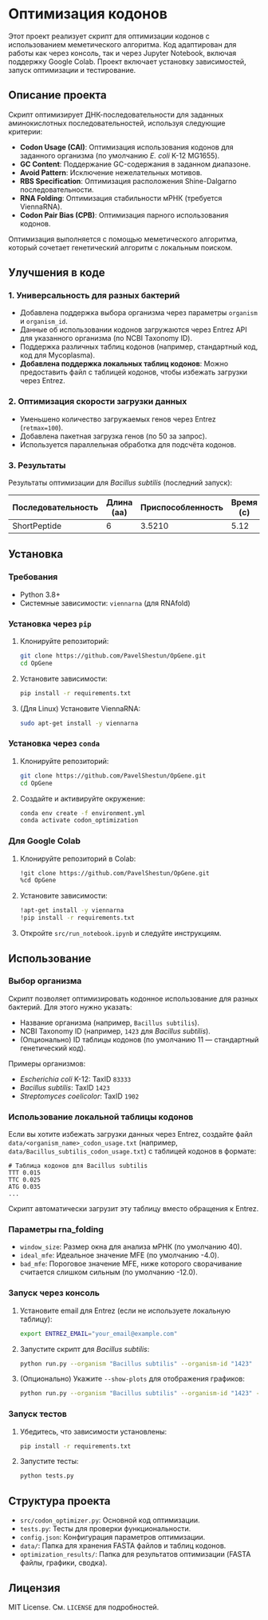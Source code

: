 
# Оптимизация кодонов

Этот проект реализует скрипт для оптимизации кодонов с использованием меметического алгоритма. Код адаптирован для работы как через консоль, так и через Jupyter Notebook, включая поддержку Google Colab. Проект включает установку зависимостей, запуск оптимизации и тестирование.

## Описание проекта

Скрипт оптимизирует ДНК-последовательности для заданных аминокислотных последовательностей, используя следующие критерии:
- **Codon Usage (CAI)**: Оптимизация использования кодонов для заданного организма (по умолчанию *E. coli* K-12 MG1655).
- **GC Content**: Поддержание GC-содержания в заданном диапазоне.
- **Avoid Pattern**: Исключение нежелательных мотивов.
- **RBS Specification**: Оптимизация расположения Shine-Dalgarno последовательности.
- **RNA Folding**: Оптимизация стабильности мРНК (требуется ViennaRNA).
- **Codon Pair Bias (CPB)**: Оптимизация парного использования кодонов.

Оптимизация выполняется с помощью меметического алгоритма, который сочетает генетический алгоритм с локальным поиском.

## Улучшения в коде

### 1. Универсальность для разных бактерий
- Добавлена поддержка выбора организма через параметры `organism` и `organism_id`.
- Данные об использовании кодонов загружаются через Entrez API для указанного организма (по NCBI Taxonomy ID).
- Поддержка различных таблиц кодонов (например, стандартный код, код для Mycoplasma).
- **Добавлена поддержка локальных таблиц кодонов**: Можно предоставить файл с таблицей кодонов, чтобы избежать загрузки через Entrez.

### 2. Оптимизация скорости загрузки данных
- Уменьшено количество загружаемых генов через Entrez (`retmax=100`).
- Добавлена пакетная загрузка генов (по 50 за запрос).
- Используется параллельная обработка для подсчёта кодонов.

### 3. Результаты
Результаты оптимизации для *Bacillus subtilis* (последний запуск):

| Последовательность   | Длина (aa) | Приспособленность | Время (с) | GC Content | CAI    |
|----------------------|------------|-------------------|-----------|------------|--------|
| ShortPeptide         | 6          | 3.5210            | 5.12      | 0.500      | 0.8921 |

## Установка

### Требования
- Python 3.8+
- Системные зависимости: `viennarna` (для RNAfold)

### Установка через `pip`
1. Клонируйте репозиторий:
   ```bash
   git clone https://github.com/PavelShestun/OpGene.git
   cd OpGene
   ```
2. Установите зависимости:
   ```bash
   pip install -r requirements.txt
   ```
3. (Для Linux) Установите ViennaRNA:
   ```bash
   sudo apt-get install -y viennarna
   ```

### Установка через `conda`
1. Клонируйте репозиторий:
   ```bash
   git clone https://github.com/PavelShestun/OpGene.git
   cd OpGene
   ```
2. Создайте и активируйте окружение:
   ```bash
   conda env create -f environment.yml
   conda activate codon_optimization
   ```

### Для Google Colab
1. Клонируйте репозиторий в Colab:
   ```bash
   !git clone https://github.com/PavelShestun/OpGene.git
   %cd OpGene
   ```
2. Установите зависимости:
   ```bash
   !apt-get install -y viennarna
   !pip install -r requirements.txt
   ```
3. Откройте `src/run_notebook.ipynb` и следуйте инструкциям.

## Использование

### Выбор организма
Скрипт позволяет оптимизировать кодонное использование для разных бактерий. Для этого нужно указать:
- Название организма (например, `Bacillus subtilis`).
- NCBI Taxonomy ID (например, `1423` для *Bacillus subtilis*).
- (Опционально) ID таблицы кодонов (по умолчанию 11 — стандартный генетический код).

Примеры организмов:
- *Escherichia coli* K-12: TaxID `83333`
- *Bacillus subtilis*: TaxID `1423`
- *Streptomyces coelicolor*: TaxID `1902`

### Использование локальной таблицы кодонов
Если вы хотите избежать загрузки данных через Entrez, создайте файл `data/<organism_name>_codon_usage.txt` (например, `data/Bacillus_subtilis_codon_usage.txt`) с таблицей кодонов в формате:
```
# Таблица кодонов для Bacillus subtilis
TTT 0.015
TTC 0.025
ATG 0.035
...
```
Скрипт автоматически загрузит эту таблицу вместо обращения к Entrez.

### Параметры rna_folding
- `window_size`: Размер окна для анализа мРНК (по умолчанию 40).
- `ideal_mfe`: Идеальное значение MFE (по умолчанию -4.0).
- `bad_mfe`: Пороговое значение MFE, ниже которого сворачивание считается слишком сильным (по умолчанию -12.0).

### Запуск через консоль
1. Установите email для Entrez (если не используете локальную таблицу):
   ```bash
   export ENTREZ_EMAIL="your_email@example.com"
   ```
2. Запустите скрипт для *Bacillus subtilis*:
   ```bash
   python run.py --organism "Bacillus subtilis" --organism-id "1423"
   ```
3. (Опционально) Укажите `--show-plots` для отображения графиков:
   ```bash
   python run.py --organism "Bacillus subtilis" --organism-id "1423" --show-plots
   ```

### Запуск тестов
1. Убедитесь, что зависимости установлены:
   ```bash
   pip install -r requirements.txt
   ```
2. Запустите тесты:
   ```bash
   python tests.py
   ```

## Структура проекта
- `src/codon_optimizer.py`: Основной код оптимизации.
- `tests.py`: Тесты для проверки функциональности.
- `config.json`: Конфигурация параметров оптимизации.
- `data/`: Папка для хранения FASTA файлов и таблиц кодонов.
- `optimization_results/`: Папка для результатов оптимизации (FASTA файлы, графики, сводка).

## Лицензия
MIT License. См. `LICENSE` для подробностей.
